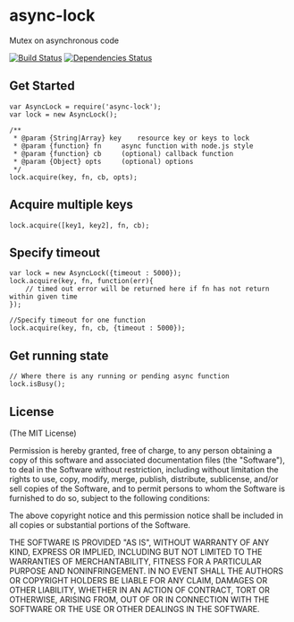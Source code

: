 # async-lock

Mutex on asynchronous code

[![Build Status](https://travis-ci.org/rain1017/async-lock.svg?branch=master)](https://travis-ci.org/rain1017/async-lock)
[![Dependencies Status](https://david-dm.org/rain1017/async-lock.svg)](https://david-dm.org/rain1017/async-lock)

## Get Started

```
var AsyncLock = require('async-lock');
var lock = new AsyncLock();

/**
 * @param {String|Array} key 	resource key or keys to lock
 * @param {function} fn 	async function with node.js style
 * @param {function} cb 	(optional) callback function
 * @param {Object} opts 	(optional) options
 */
lock.acquire(key, fn, cb, opts);
```

## Acquire multiple keys

```
lock.acquire([key1, key2], fn, cb);
```

## Specify timeout

```
var lock = new AsyncLock({timeout : 5000});
lock.acquire(key, fn, function(err){
	// timed out error will be returned here if fn has not return within given time
});

//Specify timeout for one function
lock.acquire(key, fn, cb, {timeout : 5000});
```

## Get running state

```
// Where there is any running or pending async function
lock.isBusy();
```

## License
(The MIT License)

Permission is hereby granted, free of charge, to any person obtaining a copy
of this software and associated documentation files (the "Software"), to deal
in the Software without restriction, including without limitation the rights
to use, copy, modify, merge, publish, distribute, sublicense, and/or sell
copies of the Software, and to permit persons to whom the Software is
furnished to do so, subject to the following conditions:

The above copyright notice and this permission notice shall be included in all
copies or substantial portions of the Software.

THE SOFTWARE IS PROVIDED "AS IS", WITHOUT WARRANTY OF ANY KIND, EXPRESS OR
IMPLIED, INCLUDING BUT NOT LIMITED TO THE WARRANTIES OF MERCHANTABILITY,
FITNESS FOR A PARTICULAR PURPOSE AND NONINFRINGEMENT. IN NO EVENT SHALL THE
AUTHORS OR COPYRIGHT HOLDERS BE LIABLE FOR ANY CLAIM, DAMAGES OR OTHER
LIABILITY, WHETHER IN AN ACTION OF CONTRACT, TORT OR OTHERWISE, ARISING FROM,
OUT OF OR IN CONNECTION WITH THE SOFTWARE OR THE USE OR OTHER DEALINGS IN THE
SOFTWARE.
